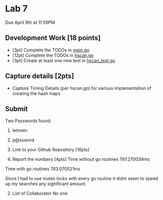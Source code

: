 # Lab 7
Due April 9th at 11:59PM

## Development Work [18 points]
- [3pt] Complete the TODOs in [main.go](course-materials/materials/lab/7/main/main.go)
- [12pt] Complete the TODOs in [hscan.go](course-materials/materials/lab/7/hscan/hscan.go)
- [3pt] Create at least one new test in [hscan_test.go](course-materials/materials/lab/7/hscan/hscan_test.go)

## Capture  details [2pts]
- Capture Timing Details (per hscan.go) for various implementation of creating the hash maps

## Submit 
Two Passwords found.
1. letmein
2. p@ssword

1. Link to your Github Repository [16pts]
2. Report the numbers [4pts]
Time without go routines
797.270039ms

Time with go routines
783.070521ms

Since I had to use mutex locks with every go routine it didnt seem to speed up my searches any significant amount.

2. List of Collaborator
No one
